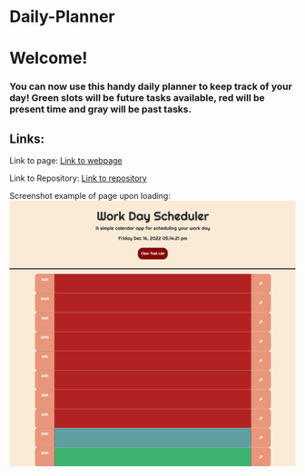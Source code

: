 # Daily-Planner


<h1>Welcome!</h2>
<h3>You can now use this handy daily planner to keep track of your day! Green slots will be future tasks available, red will be present time and gray will be past tasks.</h3>


<h2>Links:</h2>
Link to page:
<a href="https://khernandez0810.github.io/Daily-Planner/"> Link to webpage</a>

Link to Repository:
<a href="https://github.com/khernandez0810/Daily-Planner"> Link to repository</a>


Screenshot example of page upon loading: 
<img src="./assets/images/dailyPlannerImg2.png">